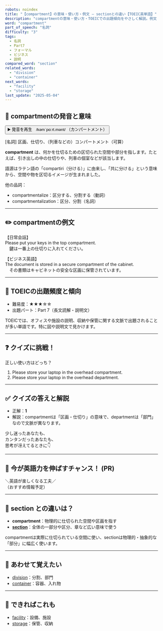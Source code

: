 ```yaml
---
robots: noindex
title: "【compartment】の意味・使い方・例文 ― sectionとの違い【TOEIC英単語】"
description: "compartmentの意味・使い方・TOEICでの出題傾向をやさしく解説。例文・クイズ付きでsectionとの違いもわかりやすく学べます。"
word: "compartment"
part_of_speech: "名詞"
difficulty: "3"
tags:
  - 名詞
  - Part7
  - フォーマル
  - ビジネス
  - 説明
compared_word: "section"
related_words:
  - "division"
  - "container"
next_words:
  - "facility"
  - "storage"
last_update: "2025-05-04"
---
```


## 🔰 compartmentの発音と意味

<button class="play-audio" onclick="playTTS('compartment')">
  <span class="play-audio-main">
    ▶️ 発音を再生　/kəmˈpɑːrt.mənt/
  </span>
  <span class="play-audio-sub">
    （カンパートメント）
  </span>
</button>

[名詞] 区画、仕切り、（列車などの）コンパートメント（可算）

**compartment** は、何かを仕切るための区切られた空間や部分を指します。たとえば、引き出しの中の仕切りや、列車の個室などが該当します。

語源はラテン語の「compartiri（分ける）」に由来し、「共に分ける」という意味から、空間や物を区切るイメージが生まれました。

他の品詞：  
- compartmentalize：区分する、分割する（動詞）
- compartmentalization：区分、分割（名詞）

---

## ✏️ compartmentの例文

【日常会話】  
Please put your keys in the top compartment.  
　鍵は一番上の仕切りに入れてください。

【ビジネス英語】  
The document is stored in a secure compartment of the cabinet.  
　その書類はキャビネットの安全な区画に保管されています。

---

## 🎯 TOEICの出題頻度と傾向

- 難易度：★★★☆☆
- 出題パート：Part 7（長文読解・説明文）

TOEICでは、オフィスや施設の説明、収納や保管に関する文脈で出題されることが多い単語です。特に図や説明文で見かけます。

---

## ❓ クイズに挑戦！

正しい使い方はどっち？

1. Please store your laptop in the overhead compartment.  
2. Please store your laptop in the overhead department.

---

## ✅ クイズの答えと解説

- 正解：**1**
- 解説：compartmentは「区画・仕切り」の意味で、departmentは「部門」なので文脈が異なります。

少し迷ったあなたも、  
カンタンだったあなたも、  
思考が冴えてるときに👇️

---

## 🚀 今が英語力を伸ばすチャンス！ (PR)

<div class="info-center">
＼英語が楽しくなる工夫／<br>  
（おすすめ情報予定）
</div>

---

## 🤔  section との違いは？

- **compartment**：物理的に仕切られた空間や区画を指す
- **[section](/word/section/)**：全体の一部分や区分、章など広い意味で使う

compartmentは実際に仕切られている空間に使い、sectionは物理的・抽象的な「部分」に幅広く使います。

---

## 🧩 あわせて覚えたい

- [division](/word/division/)：分割、部門
- [container](/word/container/)：容器、入れ物

---

## 📖 できればこれも

- [facility](/word/facility/)：設備、施設
- [storage](/word/storage/)：保管、収納

<!-- cvid: aid15_bid25 -->
